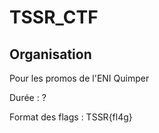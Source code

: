 # TSSR_CTF
## Organisation

Pour les promos de l'ENI Quimper

Durée : ?

Format des flags : TSSR{fl4g}

